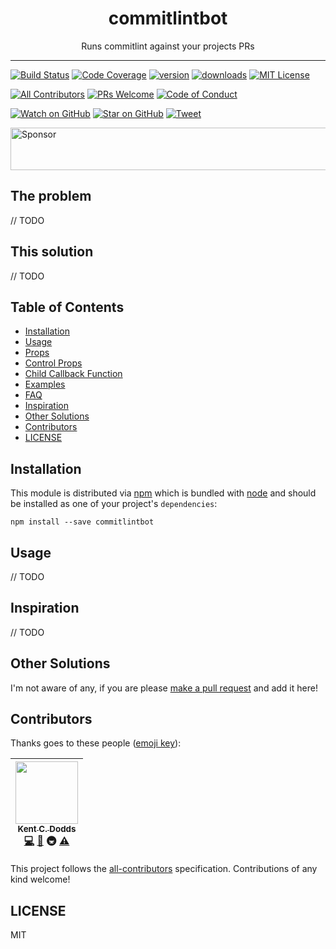 <div align="center">
<h1>commitlintbot</h1>

<p>Runs commitlint against your projects PRs</p>
</div>

<hr />

[![Build Status][build-badge]][build]
[![Code Coverage][coverage-badge]][coverage]
[![version][version-badge]][package]
[![downloads][downloads-badge]][npmtrends]
[![MIT License][license-badge]][LICENSE]

[![All Contributors](https://img.shields.io/badge/all_contributors-1-orange.svg?style=flat-square)](#contributors)
[![PRs Welcome][prs-badge]][prs]
[![Code of Conduct][coc-badge]][coc]

[![Watch on GitHub][github-watch-badge]][github-watch]
[![Star on GitHub][github-star-badge]][github-star]
[![Tweet][twitter-badge]][twitter]

<a href="https://app.codesponsor.io/link/PKGFLnhDiFvsUA5P4kAXfiPs/kentcdodds/commitlintbot" rel="nofollow"><img src="https://app.codesponsor.io/embed/PKGFLnhDiFvsUA5P4kAXfiPs/kentcdodds/commitlintbot.svg" style="width: 888px; height: 68px;" alt="Sponsor" /></a>

## The problem

// TODO

## This solution

// TODO

## Table of Contents

<!-- START doctoc generated TOC please keep comment here to allow auto update -->
<!-- DON'T EDIT THIS SECTION. It'll update automatically -->

- [Installation](#installation)
- [Usage](#usage)
- [Props](#props)
- [Control Props](#control-props)
- [Child Callback Function](#child-callback-function)
- [Examples](#examples)
- [FAQ](#faq)
- [Inspiration](#inspiration)
- [Other Solutions](#other-solutions)
- [Contributors](#contributors)
- [LICENSE](#license)

<!-- END doctoc generated TOC please keep comment here to allow auto update -->

## Installation

This module is distributed via [npm][npm] which is bundled with [node][node] and
should be installed as one of your project's `dependencies`:

```
npm install --save commitlintbot
```

## Usage

// TODO

## Inspiration

// TODO

## Other Solutions

I'm not aware of any, if you are please [make a pull request][prs] and add it
here!

## Contributors

Thanks goes to these people ([emoji key][emojis]):

<!-- ALL-CONTRIBUTORS-LIST:START - Do not remove or modify this section -->
| [<img src="https://avatars.githubusercontent.com/u/1500684?v=3" width="100px;"/><br /><sub>Kent C. Dodds</sub>](https://kentcdodds.com)<br />[💻](https://github.com/kentcdodds/commitlintbot/commits?author=kentcdodds) [📖](https://github.com/kentcdodds/commitlintbot/commits?author=kentcdodds) 🚇 [⚠️](https://github.com/kentcdodds/commitlintbot/commits?author=kentcdodds) |
| :---: |
<!-- ALL-CONTRIBUTORS-LIST:END -->

This project follows the [all-contributors][all-contributors] specification.
Contributions of any kind welcome!

## LICENSE

MIT

[npm]: https://www.npmjs.com/
[node]: https://nodejs.org
[build-badge]: https://img.shields.io/travis/kentcdodds/commitlintbot.svg?style=flat-square
[build]: https://travis-ci.org/kentcdodds/commitlintbot
[coverage-badge]: https://img.shields.io/codecov/c/github/kentcdodds/commitlintbot.svg?style=flat-square
[coverage]: https://codecov.io/github/kentcdodds/commitlintbot
[version-badge]: https://img.shields.io/npm/v/commitlintbot.svg?style=flat-square
[package]: https://www.npmjs.com/package/commitlintbot
[downloads-badge]: https://img.shields.io/npm/dm/commitlintbot.svg?style=flat-square
[npmtrends]: http://www.npmtrends.com/commitlintbot
[license-badge]: https://img.shields.io/npm/l/commitlintbot.svg?style=flat-square
[license]: https://github.com/kentcdodds/commitlintbot/blob/master/LICENSE
[prs-badge]: https://img.shields.io/badge/PRs-welcome-brightgreen.svg?style=flat-square
[prs]: http://makeapullrequest.com
[donate-badge]: https://img.shields.io/badge/$-support-green.svg?style=flat-square
[coc-badge]: https://img.shields.io/badge/code%20of-conduct-ff69b4.svg?style=flat-square
[coc]: https://github.com/kentcdodds/commitlintbot/blob/master/other/CODE_OF_CONDUCT.md
[github-watch-badge]: https://img.shields.io/github/watchers/kentcdodds/commitlintbot.svg?style=social
[github-watch]: https://github.com/kentcdodds/commitlintbot/watchers
[github-star-badge]: https://img.shields.io/github/stars/kentcdodds/commitlintbot.svg?style=social
[github-star]: https://github.com/kentcdodds/commitlintbot/stargazers
[twitter]: https://twitter.com/intent/tweet?text=Check%20out%20commitlintbot%20by%20%40kentcdodds%20https%3A%2F%2Fgithub.com%2Fkentcdodds%2Fcommitlintbot%20%F0%9F%91%8D
[twitter-badge]: https://img.shields.io/twitter/url/https/github.com/kentcdodds/commitlintbot.svg?style=social
[emojis]: https://github.com/kentcdodds/all-contributors#emoji-key
[all-contributors]: https://github.com/kentcdodds/all-contributors
